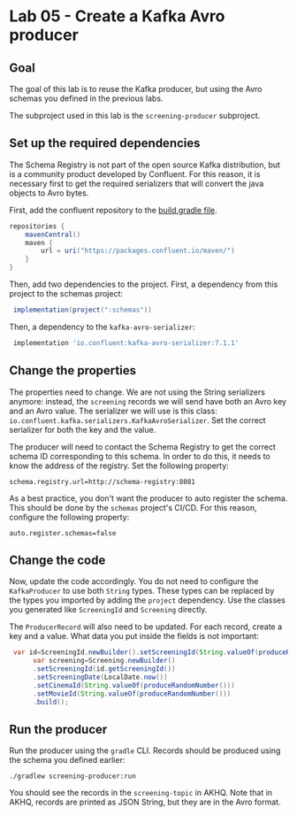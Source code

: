 # Lab 05 - Create a Kafka Avro producer

## Goal

The goal of this lab is to reuse the Kafka producer, but using the Avro schemas you defined in the
previous labs.

The subproject used in this lab is the `screening-producer` subproject.

## Set up the required dependencies

The Schema Registry is not part of the open source Kafka distribution, but is a community product developed by Confluent.
For this reason, it is necessary first to get the required serializers that will convert the java objects to Avro bytes.

First, add the confluent repository to the [build.gradle file](../screening-producer/build.gradle).

```groovy
repositories {
    mavenCentral()
    maven {
        url = uri("https://packages.confluent.io/maven/")
    }
}
```

Then, add two dependencies to the project.
First, a dependency from this project to the schemas project:

```groovy
 implementation(project(":schemas"))
```

Then, a dependency to the `kafka-avro-serializer`:

```groovy
 implementation 'io.confluent:kafka-avro-serializer:7.1.1'
```

## Change the properties

The properties need to change. We are not using the String serializers anymore: instead, the `screening`
records we will send have both an Avro key and an Avro value.
The serializer we will use is this class: `io.confluent.kafka.serializers.KafkaAvroSerializer`. Set the correct
serializer for both the key and the value.

The producer will need to contact the Schema Registry to get the correct schema ID corresponding to this schema. In order
to do this, it needs to know the address of the registry. Set the following property:

```text
schema.registry.url=http://schema-registry:8081
```

As a best practice, you don't want the producer to auto register the schema. This should be done by the `schemas`
project's CI/CD. For this reason, configure the following property:

```text
auto.register.schemas=false
```

## Change the code

Now, update the code accordingly. You do not need to configure the `KafkaProducer` to use both `String` types. These
types can be replaced by the types you imported by adding the `project` dependency. Use the classes you generated like
`ScreeningId` and `Screening` directly.

The `ProducerRecord` will also need to be updated. For each record, create a key and a value. What data you put inside
the fields is not important:

```java
 var id=ScreeningId.newBuilder().setScreeningId(String.valueOf(produceRandomNumber())).build();
      var screening=Screening.newBuilder()
      .setScreeningId(id.getScreeningId())
      .setScreeningDate(LocalDate.now())
      .setCinemaId(String.valueOf(produceRandomNumber()))
      .setMovieId(String.valueOf(produceRandomNumber()))
      .build();
```

## Run the producer

Run the producer using the `gradle` CLI. Records should be produced using the schema you defined earlier:

```shell
./gradlew screening-producer:run
```

You should see the records in the `screening-topic` in AKHQ. Note that in AKHQ, records are printed as JSON String, but
they are in the Avro format.